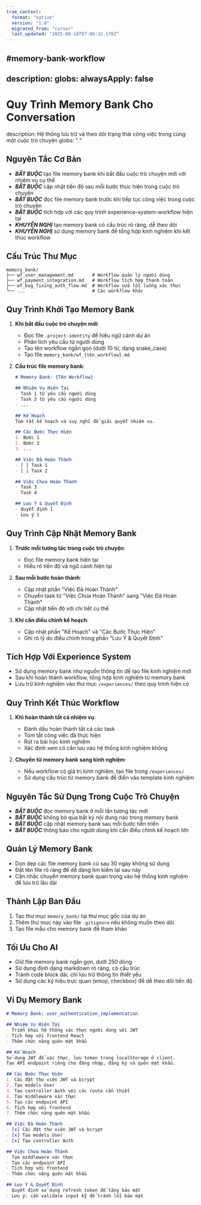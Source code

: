 ```yaml
---
trae_context:
  format: "native"
  version: "1.0"
  migrated_from: "cursor"
  last_updated: "2025-08-18T07:00:32.176Z"
---
```


#memory-bank-workflow
---
description: 
globs: 
alwaysApply: false
---
# Quy Trình Memory Bank Cho Conversation
description: Hệ thống lưu trữ và theo dõi trạng thái công việc trong cùng một cuộc trò chuyện
globs: "*.*"

## Nguyên Tắc Cơ Bản
- ***BẮT BUỘC*** tạo file memory bank khi bắt đầu cuộc trò chuyện mới với nhiệm vụ cụ thể
- ***BẮT BUỘC*** cập nhật tiến độ sau mỗi bước thực hiện trong cuộc trò chuyện
- ***BẮT BUỘC*** đọc file memory bank trước khi tiếp tục công việc trong cuộc trò chuyện
- ***BẮT BUỘC*** tích hợp với các quy trình experience-system-workflow hiện tại
- ***KHUYẾN NGHỊ*** tạo memory bank có cấu trúc rõ ràng, dễ theo dõi
- ***KHUYẾN NGHỊ*** sử dụng memory bank để tổng hợp kinh nghiệm khi kết thúc workflow

## Cấu Trúc Thư Mục
```
memory_bank/
├── wf_user_management.md       # Workflow quản lý người dùng
├── wf_payment_integration.md   # Workflow tích hợp thanh toán
├── wf_bug_fixing_auth_flow.md  # Workflow sửa lỗi luồng xác thực
└── ...                         # Các workflow khác
```

## Quy Trình Khởi Tạo Memory Bank
1. **Khi bắt đầu cuộc trò chuyện mới**:
   - Đọc file `.project-identity` để hiểu ngữ cảnh dự án
   - Phân tích yêu cầu từ người dùng
   - Tạo tên workflow ngắn gọn (dưới 10 từ, dạng snake_case)
   - Tạo file `memory_bank/wf_{tên_workflow}.md`

2. **Cấu trúc file memory bank**:
   ```markdown
   # Memory Bank: {Tên Workflow}
   
   ## Nhiệm Vụ Hiện Tại
   - Task 1 từ yêu cầu người dùng
   - Task 2 từ yêu cầu người dùng
   - ...
   
   ## Kế Hoạch
   Tóm tắt kế hoạch và suy nghĩ để giải quyết nhiệm vụ.
   
   ## Các Bước Thực Hiện
   1. Bước 1
   2. Bước 2
   3. ...
   
   ## Việc Đã Hoàn Thành
   - [ ] Task 1
   - [ ] Task 2
   
   ## Việc Chưa Hoàn Thành
   - Task 3
   - Task 4
   
   ## Lưu Ý & Quyết Định
   - Quyết định 1
   - Lưu ý 1
   ```

## Quy Trình Cập Nhật Memory Bank
1. **Trước mỗi tương tác trong cuộc trò chuyện**:
   - Đọc file memory bank hiện tại
   - Hiểu rõ tiến độ và ngữ cảnh hiện tại

2. **Sau mỗi bước hoàn thành**:
   - Cập nhật phần "Việc Đã Hoàn Thành"
   - Chuyển task từ "Việc Chưa Hoàn Thành" sang "Việc Đã Hoàn Thành"
   - Cập nhật tiến độ với chi tiết cụ thể

3. **Khi cần điều chỉnh kế hoạch**:
   - Cập nhật phần "Kế Hoạch" và "Các Bước Thực Hiện"
   - Ghi rõ lý do điều chỉnh trong phần "Lưu Ý & Quyết Định"

## Tích Hợp Với Experience System
- Sử dụng memory bank như nguồn thông tin để tạo file kinh nghiệm mới
- Sau khi hoàn thành workflow, tổng hợp kinh nghiệm từ memory bank
- Lưu trữ kinh nghiệm vào thư mục `/experiences/` theo quy trình hiện có

## Quy Trình Kết Thúc Workflow
1. **Khi hoàn thành tất cả nhiệm vụ**:
   - Đánh dấu hoàn thành tất cả các task
   - Tóm tắt công việc đã thực hiện
   - Rút ra bài học kinh nghiệm
   - Xác định xem có cần lưu vào hệ thống kinh nghiệm không

2. **Chuyển từ memory bank sang kinh nghiệm**:
   - Nếu workflow có giá trị kinh nghiệm, tạo file trong `/experiences/`
   - Sử dụng cấu trúc từ memory bank để điền vào template kinh nghiệm

## Nguyên Tắc Sử Dụng Trong Cuộc Trò Chuyện
- ***BẮT BUỘC*** đọc memory bank ở mỗi lần tương tác mới
- ***BẮT BUỘC*** không bỏ qua bất kỳ nội dung nào trong memory bank
- ***BẮT BUỘC*** cập nhật memory bank sau mỗi bước tiến triển
- ***BẮT BUỘC*** thông báo cho người dùng khi cần điều chỉnh kế hoạch lớn

## Quản Lý Memory Bank
- Dọn dẹp các file memory bank cũ sau 30 ngày không sử dụng
- Đặt tên file rõ ràng để dễ dàng tìm kiếm lại sau này
- Cân nhắc chuyển memory bank quan trọng vào hệ thống kinh nghiệm để lưu trữ lâu dài

## Thành Lập Ban Đầu
1. Tạo thư mục `memory_bank/` tại thư mục gốc của dự án
2. Thêm thư mục này vào file `.gitignore` nếu không muốn theo dõi
3. Tạo file mẫu cho memory bank để tham khảo

## Tối Ưu Cho AI
- Giữ file memory bank ngắn gọn, dưới 250 dòng
- Sử dụng định dạng markdown rõ ràng, có cấu trúc
- Tránh code block dài, chỉ lưu trữ thông tin thiết yếu
- Sử dụng các ký hiệu trực quan (emoji, checkbox) để dễ theo dõi tiến độ

## Ví Dụ Memory Bank
```markdown
# Memory Bank: user_authentication_implementation

## Nhiệm Vụ Hiện Tại
- Triển khai hệ thống xác thực người dùng với JWT
- Tích hợp với frontend React
- Thêm chức năng quên mật khẩu

## Kế Hoạch
Sử dụng JWT để xác thực, lưu token trong localStorage ở client. 
Tạo API endpoint riêng cho đăng nhập, đăng ký và quên mật khẩu.

## Các Bước Thực Hiện
1. Cài đặt thư viện JWT và bcrypt
2. Tạo models User
3. Tạo controller Auth với các route cần thiết
4. Tạo middleware xác thực
5. Tạo các endpoint API
6. Tích hợp với frontend
7. Thêm chức năng quên mật khẩu

## Việc Đã Hoàn Thành
- [x] Cài đặt thư viện JWT và bcrypt
- [x] Tạo models User
- [x] Tạo controller Auth

## Việc Chưa Hoàn Thành
- Tạo middleware xác thực
- Tạo các endpoint API
- Tích hợp với frontend
- Thêm chức năng quên mật khẩu

## Lưu Ý & Quyết Định
- Quyết định sử dụng refresh token để tăng bảo mật
- Lưu ý: cần validate input kỹ để tránh lỗi bảo mật
``` 